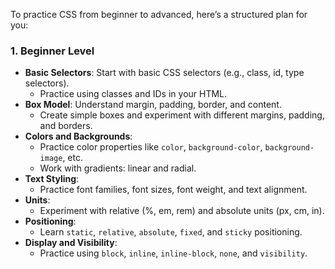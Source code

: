 To practice CSS from beginner to advanced, here’s a structured plan for you:

### 1. **Beginner Level**
   - **Basic Selectors**: Start with basic CSS selectors (e.g., class, id, type selectors).
     - Practice using classes and IDs in your HTML.
   - **Box Model**: Understand margin, padding, border, and content.
     - Create simple boxes and experiment with different margins, padding, and borders.
   - **Colors and Backgrounds**:
     - Practice color properties like `color`, `background-color`, `background-image`, etc.
     - Work with gradients: linear and radial.
   - **Text Styling**:
     - Practice font families, font sizes, font weight, and text alignment.
   - **Units**:
     - Experiment with relative (%, em, rem) and absolute units (px, cm, in).
   - **Positioning**:
     - Learn `static`, `relative`, `absolute`, `fixed`, and `sticky` positioning.
   - **Display and Visibility**:
     - Practice using `block`, `inline`, `inline-block`, `none`, and `visibility`.